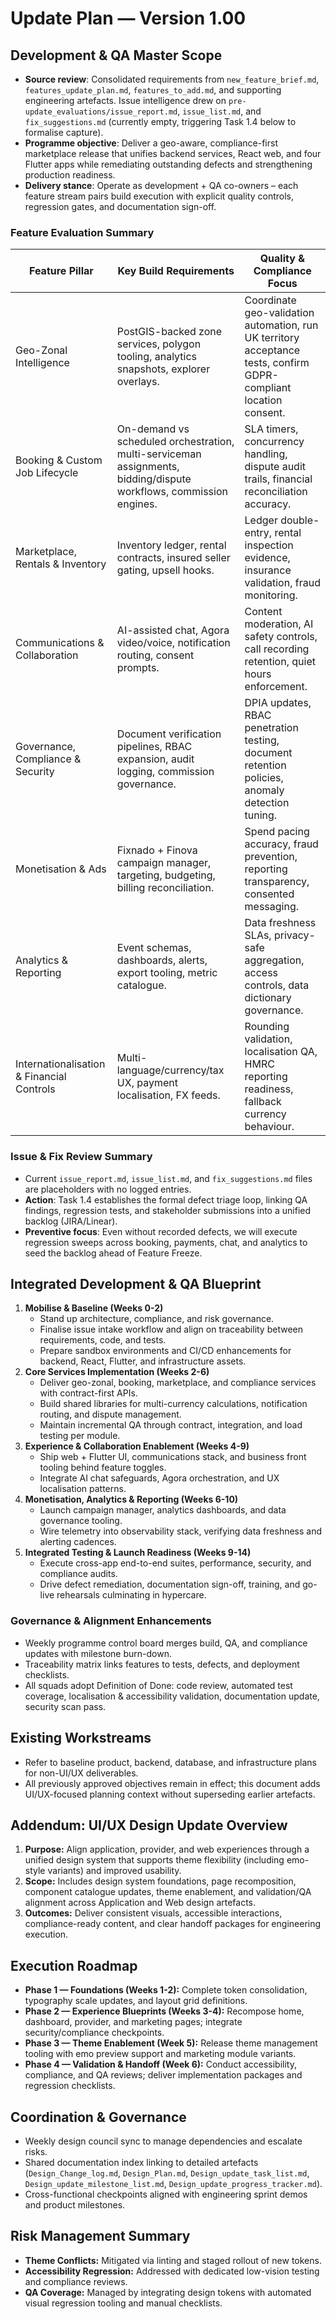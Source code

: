 # Update Plan — Version 1.00

## Development & QA Master Scope
- **Source review**: Consolidated requirements from `new_feature_brief.md`, `features_update_plan.md`, `features_to_add.md`, and supporting engineering artefacts. Issue intelligence drew on `pre-update_evaluations/issue_report.md`, `issue_list.md`, and `fix_suggestions.md` (currently empty, triggering Task 1.4 below to formalise capture).
- **Programme objective**: Deliver a geo-aware, compliance-first marketplace release that unifies backend services, React web, and four Flutter apps while remediating outstanding defects and strengthening production readiness.
- **Delivery stance**: Operate as development + QA co-owners – each feature stream pairs build execution with explicit quality controls, regression gates, and documentation sign-off.

### Feature Evaluation Summary
| Feature Pillar | Key Build Requirements | Quality & Compliance Focus |
| --- | --- | --- |
| Geo-Zonal Intelligence | PostGIS-backed zone services, polygon tooling, analytics snapshots, explorer overlays. | Coordinate geo-validation automation, run UK territory acceptance tests, confirm GDPR-compliant location consent. |
| Booking & Custom Job Lifecycle | On-demand vs scheduled orchestration, multi-serviceman assignments, bidding/dispute workflows, commission engines. | SLA timers, concurrency handling, dispute audit trails, financial reconciliation accuracy. |
| Marketplace, Rentals & Inventory | Inventory ledger, rental contracts, insured seller gating, upsell hooks. | Ledger double-entry, rental inspection evidence, insurance validation, fraud monitoring. |
| Communications & Collaboration | AI-assisted chat, Agora video/voice, notification routing, consent prompts. | Content moderation, AI safety controls, call recording retention, quiet hours enforcement. |
| Governance, Compliance & Security | Document verification pipelines, RBAC expansion, audit logging, commission governance. | DPIA updates, RBAC penetration testing, document retention policies, anomaly detection tuning. |
| Monetisation & Ads | Fixnado + Finova campaign manager, targeting, budgeting, billing reconciliation. | Spend pacing accuracy, fraud prevention, reporting transparency, consented messaging. |
| Analytics & Reporting | Event schemas, dashboards, alerts, export tooling, metric catalogue. | Data freshness SLAs, privacy-safe aggregation, access controls, data dictionary governance. |
| Internationalisation & Financial Controls | Multi-language/currency/tax UX, payment localisation, FX feeds. | Rounding validation, localisation QA, HMRC reporting readiness, fallback currency behaviour. |

### Issue & Fix Review Summary
- Current `issue_report.md`, `issue_list.md`, and `fix_suggestions.md` files are placeholders with no logged entries.
- **Action**: Task 1.4 establishes the formal defect triage loop, linking QA findings, regression tests, and stakeholder submissions into a unified backlog (JIRA/Linear).
- **Preventive focus**: Even without recorded defects, we will execute regression sweeps across booking, payments, chat, and analytics to seed the backlog ahead of Feature Freeze.

## Integrated Development & QA Blueprint
1. **Mobilise & Baseline (Weeks 0-2)**
   - Stand up architecture, compliance, and risk governance.
   - Finalise issue intake workflow and align on traceability between requirements, code, and tests.
   - Prepare sandbox environments and CI/CD enhancements for backend, React, Flutter, and infrastructure assets.
2. **Core Services Implementation (Weeks 2-6)**
   - Deliver geo-zonal, booking, marketplace, and compliance services with contract-first APIs.
   - Build shared libraries for multi-currency calculations, notification routing, and dispute management.
   - Maintain incremental QA through contract, integration, and load testing per module.
3. **Experience & Collaboration Enablement (Weeks 4-9)**
   - Ship web + Flutter UI, communications stack, and business front tooling behind feature toggles.
   - Integrate AI chat safeguards, Agora orchestration, and UX localisation patterns.
4. **Monetisation, Analytics & Reporting (Weeks 6-10)**
   - Launch campaign manager, analytics dashboards, and data governance tooling.
   - Wire telemetry into observability stack, verifying data freshness and alerting cadences.
5. **Integrated Testing & Launch Readiness (Weeks 9-14)**
   - Execute cross-app end-to-end suites, performance, security, and compliance audits.
   - Drive defect remediation, documentation sign-off, training, and go-live rehearsals culminating in hypercare.

### Governance & Alignment Enhancements
- Weekly programme control board merges build, QA, and compliance updates with milestone burn-down.
- Traceability matrix links features to tests, defects, and deployment checklists.
- All squads adopt Definition of Done: code review, automated test coverage, localisation & accessibility validation, documentation update, security scan pass.

## Existing Workstreams
- Refer to baseline product, backend, database, and infrastructure plans for non-UI/UX deliverables.
- All previously approved objectives remain in effect; this document adds UI/UX-focused planning context without superseding earlier artefacts.

## Addendum: UI/UX Design Update Overview
1. **Purpose:** Align application, provider, and web experiences through a unified design system that supports theme flexibility (including emo-style variants) and improved usability.
2. **Scope:** Includes design system foundations, page recomposition, component catalogue updates, theme enablement, and validation/QA alignment across Application and Web design artefacts.
3. **Outcomes:** Deliver consistent visuals, accessible interactions, compliance-ready content, and clear handoff packages for engineering execution.

## Execution Roadmap
- **Phase 1 — Foundations (Weeks 1-2):** Complete token consolidation, typography scale updates, and layout grid definitions.
- **Phase 2 — Experience Blueprints (Weeks 3-4):** Recompose home, dashboard, provider, and marketing pages; integrate security/compliance checkpoints.
- **Phase 3 — Theme Enablement (Week 5):** Release theme management tooling with emo preview support and marketing module variants.
- **Phase 4 — Validation & Handoff (Week 6):** Conduct accessibility, compliance, and QA reviews; deliver implementation packages and regression checklists.

## Coordination & Governance
- Weekly design council sync to manage dependencies and escalate risks.
- Shared documentation index linking to detailed artefacts (`Design_Change_log.md`, `Design_Plan.md`, `Design_update_task_list.md`, `Design_update_milestone_list.md`, `Design_update_progress_tracker.md`).
- Cross-functional checkpoints aligned with engineering sprint demos and product milestones.

## Risk Management Summary
- **Theme Conflicts:** Mitigated via linting and staged rollout of new tokens.
- **Accessibility Regression:** Addressed with dedicated low-vision testing and compliance reviews.
- **QA Coverage:** Managed by integrating design tokens with automated visual regression tooling and manual checklists.

